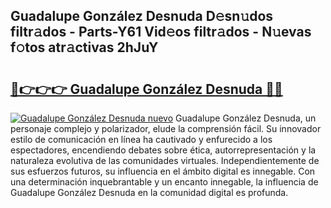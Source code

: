 ## Guadalupe González Desnuda D𝚎sn𝚞dos filtr𝚊dos - Parts-Y61 Vid𝚎os filtr𝚊dos - N𝚞evas f𝚘tos atr𝚊ctivas 2hJuY

# <h2><a href="http://mbcpdf.tromn.icu/?c=Guadalupe+Gonz%c3%a1lez+Desnuda">🔗👉👉👉 Guadalupe González Desnuda 🔗🔗</a></h2>

[![Guadalupe González Desnuda nuevo](https://i.imgur.com/pEAQMta.gif)](http://mbcpdf.tromn.icu/?c=Guadalupe+Gonz%c3%a1lez+Desnuda)
Guadalupe González Desnuda, un personaje complejo y polarizador, elude la comprensión fácil. Su innovador estilo de comunicación en línea ha cautivado y enfurecido a los espectadores, encendiendo debates sobre ética, autorrepresentación y la naturaleza evolutiva de las comunidades virtuales. Independientemente de sus esfuerzos futuros, su influencia en el ámbito digital es innegable. Con una determinación inquebrantable y un encanto innegable, la influencia de Guadalupe González Desnuda en la comunidad digital es profunda.

